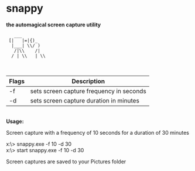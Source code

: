 ﻿# snappy
<b> the automagical screen capture  utility</b>
 
       ___           
     [|   |=|{)_     
      |___| \\/ )   
       /|\\    /|   
      / | \\   | \\ 
      
    
<br>

| Flags | Description |
|----------|----------|
| -f | sets screen capture  frequency in seconds |
| -d | sets screen capture  duration in minutes |

<br>
<b>Usage:</b>  

Screen capture  with a frequency  of 10 seconds for a duration of 30 minutes 

x:\\> snappy.exe -f 10 -d 30  
x:\\> start snappy.exe -f 10 -d 30

Screen captures are saved to your Pictures folder